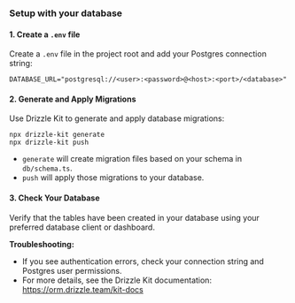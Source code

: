 ### Setup with your database

#### 1. Create a `.env` file
Create a `.env` file in the project root and add your Postgres connection string:

```
DATABASE_URL="postgresql://<user>:<password>@<host>:<port>/<database>"
```

#### 2. Generate and Apply Migrations
Use Drizzle Kit to generate and apply database migrations:

```
npx drizzle-kit generate
npx drizzle-kit push
```

- `generate` will create migration files based on your schema in `db/schema.ts`.
- `push` will apply those migrations to your database.

#### 3. Check Your Database
Verify that the tables have been created in your database using your preferred database client or dashboard.


**Troubleshooting:**
- If you see authentication errors, check your connection string and Postgres user permissions.
- For more details, see the Drizzle Kit documentation: https://orm.drizzle.team/kit-docs
